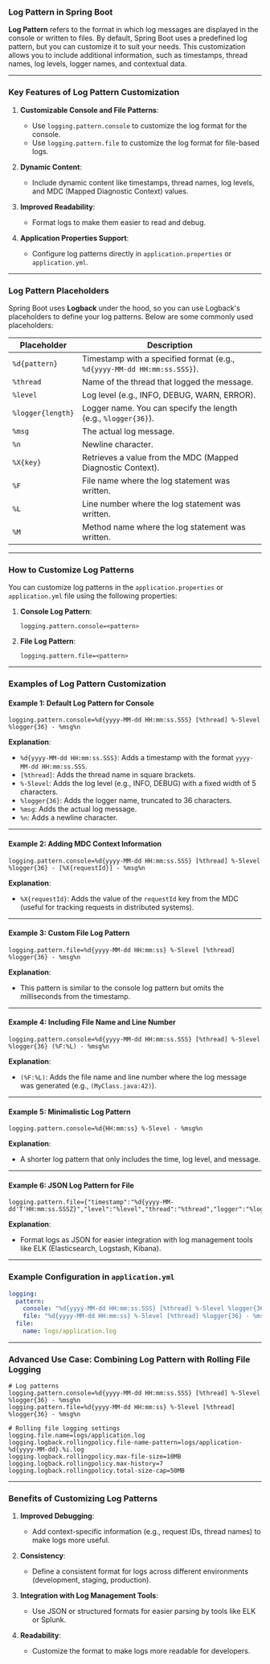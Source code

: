 ### Log Pattern in Spring Boot

**Log Pattern** refers to the format in which log messages are displayed in the console or written to files. By default, Spring Boot uses a predefined log pattern, but you can customize it to suit your needs. This customization allows you to include additional information, such as timestamps, thread names, log levels, logger names, and contextual data.

---

### Key Features of Log Pattern Customization

1. **Customizable Console and File Patterns**:
   - Use `logging.pattern.console` to customize the log format for the console.
   - Use `logging.pattern.file` to customize the log format for file-based logs.

2. **Dynamic Content**:
   - Include dynamic content like timestamps, thread names, log levels, and MDC (Mapped Diagnostic Context) values.

3. **Improved Readability**:
   - Format logs to make them easier to read and debug.

4. **Application Properties Support**:
   - Configure log patterns directly in `application.properties` or `application.yml`.

---

### Log Pattern Placeholders

Spring Boot uses **Logback** under the hood, so you can use Logback's placeholders to define your log patterns. Below are some commonly used placeholders:

| **Placeholder**      | **Description**                                                                 |
|-----------------------|---------------------------------------------------------------------------------|
| `%d{pattern}`         | Timestamp with a specified format (e.g., `%d{yyyy-MM-dd HH:mm:ss.SSS}`).        |
| `%thread`             | Name of the thread that logged the message.                                    |
| `%level`              | Log level (e.g., INFO, DEBUG, WARN, ERROR).                                    |
| `%logger{length}`     | Logger name. You can specify the length (e.g., `%logger{36}`).                  |
| `%msg`                | The actual log message.                                                        |
| `%n`                  | Newline character.                                                             |
| `%X{key}`             | Retrieves a value from the MDC (Mapped Diagnostic Context).                    |
| `%F`                  | File name where the log statement was written.                                 |
| `%L`                  | Line number where the log statement was written.                               |
| `%M`                  | Method name where the log statement was written.                               |

---

### How to Customize Log Patterns

You can customize log patterns in the `application.properties` or `application.yml` file using the following properties:

1. **Console Log Pattern**:
   ```properties
   logging.pattern.console=<pattern>
   ```

2. **File Log Pattern**:
   ```properties
   logging.pattern.file=<pattern>
   ```

---

### Examples of Log Pattern Customization

#### Example 1: Default Log Pattern for Console

```properties
logging.pattern.console=%d{yyyy-MM-dd HH:mm:ss.SSS} [%thread] %-5level %logger{36} - %msg%n
```

**Explanation**:
- `%d{yyyy-MM-dd HH:mm:ss.SSS}`: Adds a timestamp with the format `yyyy-MM-dd HH:mm:ss.SSS`.
- `[%thread]`: Adds the thread name in square brackets.
- `%-5level`: Adds the log level (e.g., INFO, DEBUG) with a fixed width of 5 characters.
- `%logger{36}`: Adds the logger name, truncated to 36 characters.
- `%msg`: Adds the actual log message.
- `%n`: Adds a newline character.

---

#### Example 2: Adding MDC Context Information

```properties
logging.pattern.console=%d{yyyy-MM-dd HH:mm:ss.SSS} [%thread] %-5level %logger{36} - [%X{requestId}] - %msg%n
```

**Explanation**:
- `%X{requestId}`: Adds the value of the `requestId` key from the MDC (useful for tracking requests in distributed systems).

---

#### Example 3: Custom File Log Pattern

```properties
logging.pattern.file=%d{yyyy-MM-dd HH:mm:ss} %-5level [%thread] %logger{36} - %msg%n
```

**Explanation**:
- This pattern is similar to the console log pattern but omits the milliseconds from the timestamp.

---

#### Example 4: Including File Name and Line Number

```properties
logging.pattern.console=%d{yyyy-MM-dd HH:mm:ss.SSS} [%thread] %-5level %logger{36} (%F:%L) - %msg%n
```

**Explanation**:
- `(%F:%L)`: Adds the file name and line number where the log message was generated (e.g., `(MyClass.java:42)`).

---

#### Example 5: Minimalistic Log Pattern

```properties
logging.pattern.console=%d{HH:mm:ss} %-5level - %msg%n
```

**Explanation**:
- A shorter log pattern that only includes the time, log level, and message.

---

#### Example 6: JSON Log Pattern for File

```properties
logging.pattern.file={"timestamp":"%d{yyyy-MM-dd'T'HH:mm:ss.SSSZ}","level":"%level","thread":"%thread","logger":"%logger","message":"%msg"}%n
```

**Explanation**:
- Format logs as JSON for easier integration with log management tools like ELK (Elasticsearch, Logstash, Kibana).

---

### Example Configuration in `application.yml`

```yaml
logging:
  pattern:
    console: "%d{yyyy-MM-dd HH:mm:ss.SSS} [%thread] %-5level %logger{36} - %msg%n"
    file: "%d{yyyy-MM-dd HH:mm:ss} %-5level [%thread] %logger{36} - %msg%n"
  file:
    name: logs/application.log
```

---

### Advanced Use Case: Combining Log Pattern with Rolling File Logging

```properties
# Log patterns
logging.pattern.console=%d{yyyy-MM-dd HH:mm:ss.SSS} [%thread] %-5level %logger{36} - %msg%n
logging.pattern.file=%d{yyyy-MM-dd HH:mm:ss} %-5level [%thread] %logger{36} - %msg%n

# Rolling file logging settings
logging.file.name=logs/application.log
logging.logback.rollingpolicy.file-name-pattern=logs/application-%d{yyyy-MM-dd}.%i.log
logging.logback.rollingpolicy.max-file-size=10MB
logging.logback.rollingpolicy.max-history=7
logging.logback.rollingpolicy.total-size-cap=50MB
```

---

### Benefits of Customizing Log Patterns

1. **Improved Debugging**:
   - Add context-specific information (e.g., request IDs, thread names) to make logs more useful.
   
2. **Consistency**:
   - Define a consistent format for logs across different environments (development, staging, production).

3. **Integration with Log Management Tools**:
   - Use JSON or structured formats for easier parsing by tools like ELK or Splunk.

4. **Readability**:
   - Customize the format to make logs more readable for developers.

